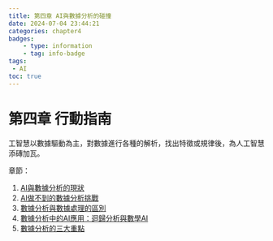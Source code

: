 ```yaml
---
title: 第四章 AI與數據分析的碰撞
date: 2024-07-04 23:44:21
categories: chapter4
badges:
    - type: information
    - tag: info-badge
tags: 
 - AI
toc: true
---
```


# 第四章 行動指南

工智慧以數據驅動為主，對數據進行各種的解析，找出特徵或規律後，為人工智慧添磚加瓦。

章節：

1. [AI與數據分析的現狀](S4-1)
2. [AI做不到的數據分析挑戰](S4-2)
3. [數據分析與數據處理的區別](S4-3)
4. [數據分析中的AI應用：迴歸分析與數學AI](S4-4)
5. [數據分析的三大重點](S4-5)


